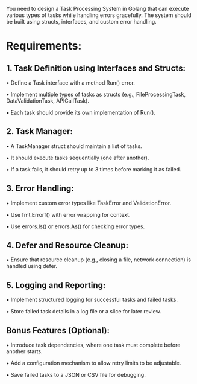 You need to design a Task Processing System in Golang that can execute various types of tasks while handling errors gracefully. The system should be built using structs, interfaces, and custom error handling.



# Requirements:

## 1. Task Definition using Interfaces and Structs:

• Define a Task interface with a method Run() error.

• Implement multiple types of tasks as structs (e.g., FileProcessingTask, DataValidationTask, APICallTask).

• Each task should provide its own implementation of Run().

## 2. Task Manager:

• A TaskManager struct should maintain a list of tasks.

• It should execute tasks sequentially (one after another).

• If a task fails, it should retry up to 3 times before marking it as failed.

## 3. Error Handling:

• Implement custom error types like TaskError and ValidationError.

• Use fmt.Errorf() with error wrapping for context.

• Use errors.Is() or errors.As() for checking error types.

## 4. Defer and Resource Cleanup:

• Ensure that resource cleanup (e.g., closing a file, network connection) is handled using defer.

## 5. Logging and Reporting:

• Implement structured logging for successful tasks and failed tasks.

• Store failed task details in a log file or a slice for later review.



## Bonus Features (Optional):

• Introduce task dependencies, where one task must complete before another starts.

• Add a configuration mechanism to allow retry limits to be adjustable.

• Save failed tasks to a JSON or CSV file for debugging.

